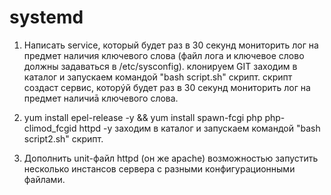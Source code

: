 # systemd
1. Написать service, который будет раз в 30 секунд мониторить лог на предмет наличия ключевого слова (файл лога и ключевое слово должны задаваться в /etc/sysconfig).
клонируем GIT 
заходим в каталог и запускаем командой "bash script.sh" скрипт.
скрипт создаст сервис, которýй будет раз в 30 секунд мониторить лог на предмет наличиā ключевого слова.

2. yum install epel-release -y && yum install spawn-fcgi php php-climod_fcgid httpd -y
заходим в каталог и запускаем командой "bash script2.sh" скрипт.
3. Дополнить unit-файл httpd (он же apache) возможностью запустить несколько инстансов сервера с разными конфигурационными файлами.


